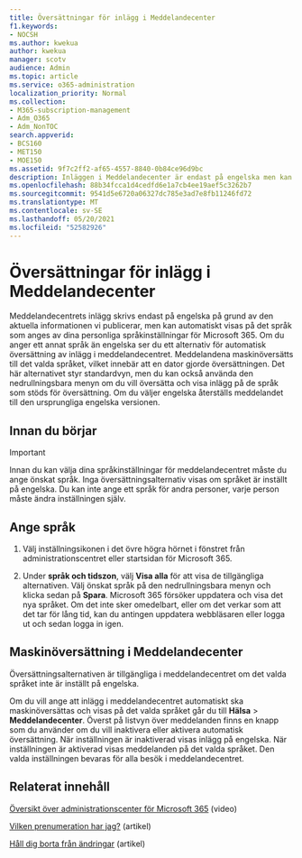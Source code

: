 ```yaml
---
title: Översättningar för inlägg i Meddelandecenter
f1.keywords:
- NOCSH
ms.author: kwekua
author: kwekua
manager: scotv
audience: Admin
ms.topic: article
ms.service: o365-administration
localization_priority: Normal
ms.collection:
- M365-subscription-management
- Adm_O365
- Adm_NonTOC
search.appverid:
- BCS160
- MET150
- MOE150
ms.assetid: 9f7c2ff2-af65-4557-8840-0b84ce96d9bc
description: Inläggen i Meddelandecenter är endast på engelska men kan visas automatiskt på det språk du anger för Microsoft 365.
ms.openlocfilehash: 88b34fcca1d4cedfd6e1a7cb4ee19aef5c3262b7
ms.sourcegitcommit: 9541d5e6720a06327dc785e3ad7e8fb11246fd72
ms.translationtype: MT
ms.contentlocale: sv-SE
ms.lasthandoff: 05/20/2021
ms.locfileid: "52582926"
---
```

# <a name="language-translation-for-message-center-posts"></a>Översättningar för inlägg i Meddelandecenter

Meddelandecentrets inlägg skrivs endast på engelska på grund av den aktuella informationen vi publicerar, men kan automatiskt visas på det språk som anges av dina personliga språkinställningar för Microsoft 365. Om du anger ett annat språk än engelska ser du ett alternativ för automatisk översättning av inlägg i meddelandecentret. Meddelandena maskinöversätts till det valda språket, vilket innebär att en dator gjorde översättningen. Det här alternativet styr standardvyn, men du kan också använda den nedrullningsbara menyn om du vill översätta och visa inlägg på de språk som stöds för översättning. Om du väljer engelska återställs meddelandet till den ursprungliga engelska versionen.

## <a name="before-you-begin"></a>Innan du börjar
  
> [!IMPORTANT]
> Innan du kan välja dina språkinställningar för meddelandecentret måste du ange önskat språk. Inga översättningsalternativ visas om språket är inställt på engelska. Du kan inte ange ett språk för andra personer, varje person måste ändra inställningen själv. 
  
## <a name="set-your-preferred-language"></a>Ange språk

1. Välj inställningsikonen i det övre högra hörnet i fönstret från administrationscentret eller startsidan för Microsoft 365.
  
2. Under **språk och tidszon**, välj **Visa alla** för att visa de tillgängliga alternativen. Välj önskat språk på den nedrullningsbara menyn och klicka sedan på **Spara**. Microsoft 365 försöker uppdatera och visa det nya språket. Om det inte sker omedelbart, eller om det verkar som att det tar för lång tid, kan du antingen uppdatera webbläsaren eller logga ut och sedan logga in igen.
  
## <a name="machine-translation-in-message-center"></a>Maskinöversättning i Meddelandecenter

Översättningsalternativen är tillgängliga i meddelandecentret om det valda språket inte är inställt på engelska.
  
Om du vill ange att inlägg i meddelandecentret automatiskt ska maskinöversättas och visas på det valda språket går du till **Hälsa** \> **Meddelandecenter**. Överst på listvyn över meddelanden finns en knapp som du använder om du vill inaktivera eller aktivera automatisk översättning. När inställningen är inaktiverad visas inlägg på engelska. När inställningen är aktiverad visas meddelanden på det valda språket. Den valda inställningen bevaras för alla besök i meddelandecentret. 

## <a name="related-content"></a>Relaterat innehåll

[Översikt över administrationscenter för Microsoft 365](../../business-video/admin-center-overview.md) (video)

[Vilken prenumeration har jag?](../admin-overview/what-subscription-do-i-have.md) (artikel)

[Håll dig borta från ändringar](../manage/stay-on-top-of-updates.md) (artikel)



  

